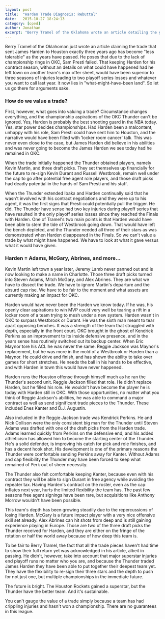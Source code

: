 ```yaml
---
layout: post
title:  "Harden Trade Diagnosis: Rebuttal"
date:   2015-10-27 18:24:13
category: [oped]
author: Jonathan
excerpt: "Berry Tramel of the Oklahoma wrote an article detailing the growing failure of the James Harden trade three years ago. Let's explore why I believe Mr. Tramel is so very wrong..."
---
```


Berry Tramel of the Oklahoman just wrote an article claiming the trade that sent James Harden to Houston exactly three years ago has become "less tolerable" as the years have passed. He poses that due to the lack of championship rings in OKC, Sam Presti failed. That keeping Harden for his contract season, without an details on what could have happened had he left town on another team's max offer sheet, would have been superior to three seasons of injuries leading to two playoff series losses and whatever you want to call last year. It now lies in "what-might-have-been land". So let us go there for arguments sake.

### How do we value a trade?

First, however, what goes into valuing a trade? Circumstance changes everything, and the championship aspirations of the OKC Thunder can't be ignored. Yes, Harden is probably the best shooting guard in the NBA today. Yes, star power decides championships. Had Harden been a malcontent, unhappy with his role, Sam Presti could have sent him to Houston, and the narrative would have been filled with 'locker room cancer' talk. This was never even close to the case, but James Harden did believe in his abilities and was never going to become the James Harden we see today had he remained in OKC.

When the trade initially happened the Thunder obtained players, namely Kevin Martin, and three draft picks. They set themselves up financially for the future to re-sign Kevin Durant and Russell Westbrook, remain well under the cap to go after potential free agent role players, and those draft picks had deadly potential in the hands of Sam Presti and his staff.

When the Thunder extended Ibaka and Harden continually said that he wasn't involved with his contract negotiations and they were up to his agent, it was the first signs that Presti could potentially pull the trigger. He did. The Thunder have sense had two key injuries during playoff series that have resulted in the only playoff series losses since they reached the Finals with Harden. One of Tramel's two main points is that Harden would have been able to stem the tide of Westbrook going down. That would have left the bench depleted, and the Thunder needed all three of their stars as was demonstrated when Harden disappeared in the Finals. So we can't value a trade by what might have happened. We have to look at what it gave versus what it would have given.

### Harden = Adams, McGary, Abrines, and more...

Kevin Martin left town a year later, Jeremy Lamb never panned out and is now looking to make a name in Charlotte. Those three draft picks turned into Steven Adams, Mitch McGary, and Alex Abrines. They are what we have to dissect the trade. We have to ignore Martin's departure and the absurd cap rise. We have to be fair to the moment and what assets are currently making an impact for OKC.

Harden would have never been the Harden we know today. If he was, his openly clear aspirations to win MVP could very well be tearing a rift in a locker room of a team trying to mesh under a new system. Harden wasn't in OKC to surpass Westbrook or Durant. He was the sixth man meant to tear apart opposing benches. It was a strength of the team that struggled with depth, especially in the front court. OKC brought in the ghost of Kendrick Perkins as an improvement to its inside defensive presence, and in the years sense has routinely switched out its backup center. When Eric Maynor tore his ACL he was never the same. Reggie Jackson was Maynor's replacement, but he was more in the mold of a Westbrook or Harden than a Maynor. He could drive and finish, and has shown the ability to take over games for short stretches. He needs the ball in his hands to be effective, and with Harden in town this would have never happened.

Harden runs the Houston offense through himself much as he ran the Thunder's second unit. Reggie Jackson filled that role. He didn't replace Harden, but he filled his role. He wouldn't have become the player he is today with Harden still in OKC. With those opportunities, no matter what you think of Reggie Jackson's abilities, he was able to command a major contract as well as send significant trade pieces to the Thunder. These included Enes Kanter and D.J. Augustin.

Also included in the Reggie Jackson trade was Kendrick Perkins. He and Nick Collison were the only consistent big man for the Thunder until Steven Adams was drafted with one of the draft picks from the Harden trade. Adams learned quickly from Perkins on the defensive end, and his added athleticism has allowed him to become the starting center of the Thunder. He's a solid defender, is improving his catch for pick and role finishes, and has a decent hook shot. His development is one of the primary reasons the Thunder were comfortable sending Perkins away for Kanter. Without Adams and cap flexibility the Thunder may have been forced to keep what remained of Perk out of sheer necessity.

The Thunder also felt comfortable keeping Kanter, because even with his contract they will be able to sign Durant in free agency while avoiding the repeater tax. Having Harden's contract on the roster, even as the cap inflates next year, hurts the limited flexibility the team has. The past few seasons free agent signings have been rare, but acquisitions like Anthony Morrow wouldn't have been possible.

This team's depth has been growing steadily due to the repercussions of losing Harden. McGary is a future impact player with a very nice offensive skill set already. Alex Abrines can hit shots from deep and is still gaining experience playing in Europe. Those are two of the three draft picks the Thunder received for Harden, and they are either on the fringe of the rotation or half the world away because of how deep this team is.

To be fair to Berry Tramel, the fact that all the trade pieces haven't had time to show their full return yet was acknowledged in his article, albeit in passing. He didn't, however, take into account that major superstar injuries end playoff runs no matter who you are, and because the Thunder traded James Harden they have been able to put together their deepest team yet. They have the flexibility to re-sign their three stars and the depth to push for not just one, but multiple championships in the immediate future.

The future is bright. The Houston Rockets gained a superstar, but the Thunder have the better team. And it's sustainable.

You can't gauge the value of a trade simply because a team has had crippling injuries and hasn't won a championship. There are no guarantees in this league.
